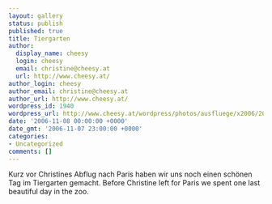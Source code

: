 ```yaml
---
layout: gallery
status: publish
published: true
title: Tiergarten
author:
  display_name: cheesy
  login: cheesy
  email: christine@cheesy.at
  url: http://www.cheesy.at/
author_login: cheesy
author_email: christine@cheesy.at
author_url: http://www.cheesy.at/
wordpress_id: 1940
wordpress_url: http://www.cheesy.at/wordpress/photos/ausfluege/x2006/2006-11-08/
date: '2006-11-08 00:00:00 +0000'
date_gmt: '2006-11-07 23:00:00 +0000'
categories:
- Uncategorized
comments: []
---
```

<!--:de-->Kurz vor Christines Abflug nach Paris haben wir uns noch einen schönen Tag im Tiergarten gemacht.
<!--:--><!--:en-->Before Christine left for Paris we spent one last beautiful day in the zoo.
<!--:-->
